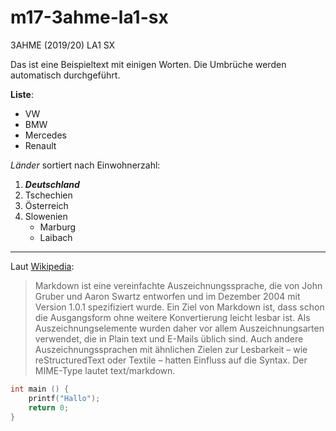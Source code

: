 # m17-3ahme-la1-sx
3AHME (2019/20) LA1 SX

Das ist eine Beispieltext mit einigen Worten. Die Umbrüche werden automatisch durchgeführt.

**Liste**:
  * VW
  * BMW
  * Mercedes
  * Renault
  
*Länder* sortiert nach Einwohnerzahl:
  1. ***Deutschland***
  1. Tschechien
  1. Österreich
  1. Slowenien
     * Marburg
     * Laibach
----------------------------------------------

Laut [Wikipedia](https://de.wikipedia.org/wiki/Markdown):

> Markdown ist eine vereinfachte Auszeichnungssprache, die von John Gruber und Aaron Swartz entworfen und im Dezember 2004 mit Version 1.0.1 spezifiziert wurde. Ein Ziel von Markdown ist, dass schon die Ausgangsform ohne weitere Konvertierung leicht lesbar ist. Als Auszeichnungselemente wurden daher vor allem Auszeichnungsarten verwendet, die in Plain text und E-Mails üblich sind. Auch andere Auszeichnungssprachen mit ähnlichen Zielen zur Lesbarkeit – wie reStructuredText oder Textile – hatten Einfluss auf die Syntax. Der MIME-Type lautet text/markdown.

```C
int main () {
    printf("Hallo");
    return 0;
}
```

